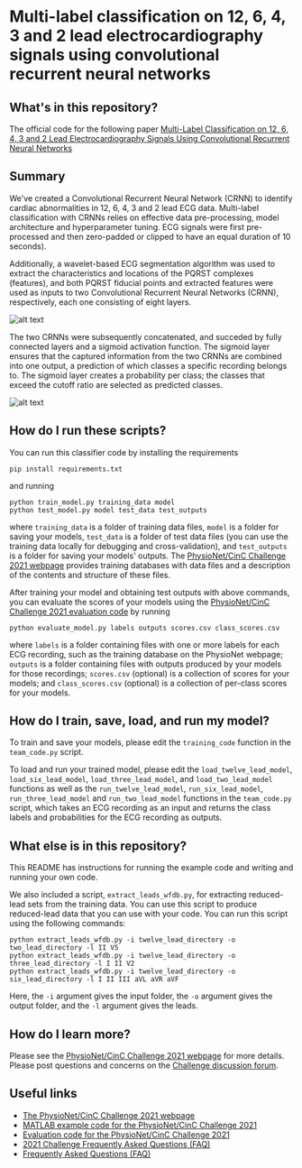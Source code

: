 # Multi-label classification on 12, 6, 4, 3 and 2 lead electrocardiography signals using convolutional recurrent neural networks

## What's in this repository?

The official code for the following paper [Multi-Label Classification on 12, 6, 4, 3 and 2 Lead Electrocardiography Signals Using Convolutional Recurrent Neural Networks](https://ieeexplore.ieee.org/document/9662725)


## Summary

We've created a Convolutional Recurrent Neural Network (CRNN) to identify cardiac abnormalities in 12, 6, 4, 3 and 2 lead ECG data. Multi-label classification with CRNNs relies on effective data pre-processing, model architecture and hyperparameter tuning. ECG signals were first pre-processed and then zero-padded or clipped to have an equal duration of 10 seconds). 

Additionally, a wavelet-based ECG segmentation algorithm was used to extract the characteristics and locations of the PQRST complexes (features), and both PQRST fiducial points and extracted features were used as inputs to two Convolutional Recurrent Neural Networks (CRNN), respectively, each one consisting of eight layers. 

![alt text](https://github.com/ckaparakis/PhysionetChallenge-heartMAASters/blob/main/figures/PQRST.png?raw=true)

The two CRNNs were subsequently concatenated, and succeded by fully connected layers and a sigmoid activation function. The sigmoid layer ensures that the captured information from the two CRNNs are combined into one output, a prediction of which classes a specific recording belongs to. The sigmoid layer creates a probability per class; the classes that exceed the cutoff ratio are selected as predicted classes.

![alt text](https://github.com/ckaparakis/PhysionetChallenge-heartMAASters/blob/main/figures/model_scheme.png?raw=true)

## How do I run these scripts?

You can run this classifier code by installing the requirements

    pip install requirements.txt

and running

    python train_model.py training_data model
    python test_model.py model test_data test_outputs

where `training_data` is a folder of training data files, `model` is a folder for saving your models, `test_data` is a folder of test data files (you can use the training data locally for debugging and cross-validation), and `test_outputs` is a folder for saving your models' outputs. The [PhysioNet/CinC Challenge 2021 webpage](https://physionetchallenges.org/2021/) provides training databases with data files and a description of the contents and structure of these files.

After training your model and obtaining test outputs with above commands, you can evaluate the scores of your models using the [PhysioNet/CinC Challenge 2021 evaluation code](https://github.com/physionetchallenges/evaluation-2021) by running

    python evaluate_model.py labels outputs scores.csv class_scores.csv

where `labels` is a folder containing files with one or more labels for each ECG recording, such as the training database on the PhysioNet webpage; `outputs` is a folder containing files with outputs produced by your models for those recordings; `scores.csv` (optional) is a collection of scores for your models; and `class_scores.csv` (optional) is a collection of per-class scores for your models.


## How do I train, save, load, and run my model?

To train and save your models, please edit the `training_code` function in the `team_code.py` script.

To load and run your trained model, please edit the `load_twelve_lead_model`, `load_six_lead_model`, `load_three_lead_model`, and `load_two_lead_model` functions as well as the `run_twelve_lead_model`, `run_six_lead_model`, `run_three_lead_model` and `run_two_lead_model` functions in the `team_code.py` script, which takes an ECG recording as an input and returns the class labels and probabilities for the ECG recording as outputs.

## What else is in this repository?

This README has instructions for running the example code and writing and running your own code.

We also included a script, `extract_leads_wfdb.py`, for extracting reduced-lead sets from the training data. You can use this script to produce reduced-lead data that you can use with your code. You can run this script using the following commands:

    python extract_leads_wfdb.py -i twelve_lead_directory -o two_lead_directory -l II V5 
    python extract_leads_wfdb.py -i twelve_lead_directory -o three_lead_directory -l I II V2 
    python extract_leads_wfdb.py -i twelve_lead_directory -o six_lead_directory -l I II III aVL aVR aVF 

Here, the `-i` argument gives the input folder, the `-o` argument gives the output folder, and the `-l` argument gives the leads.


## How do I learn more?

Please see the [PhysioNet/CinC Challenge 2021 webpage](https://physionetchallenges.org/2021/) for more details. Please post questions and concerns on the [Challenge discussion forum](https://groups.google.com/forum/#!forum/physionet-challenges).

## Useful links

* [The PhysioNet/CinC Challenge 2021 webpage](https://physionetchallenges.org/2021/)
* [MATLAB example code for the PhysioNet/CinC Challenge 2021](https://github.com/physionetchallenges/matlab-classifier-2021)
* [Evaluation code for the PhysioNet/CinC Challenge 2021](https://github.com/physionetchallenges/evaluation-2021) 
* [2021 Challenge Frequently Asked Questions (FAQ)](https://physionetchallenges.org/2021/faq/) 
* [Frequently Asked Questions (FAQ)](https://physionetchallenges.org/faq/) 
